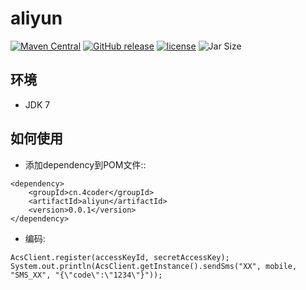 # aliyun
[![Maven Central](https://maven-badges.herokuapp.com/maven-central/cn.4coder/aliyun/badge.svg)](https://maven-badges.herokuapp.com/maven-central/cn.4coder/aliyun/)
[![GitHub release](https://img.shields.io/github/release/yydf/aliyun.svg)](https://github.com/yydf/aliyun/releases)
[![license](https://img.shields.io/github/license/mashape/apistatus.svg)](https://raw.githubusercontent.com/yydf/aliyun/master/LICENSE)
![Jar Size](https://img.shields.io/badge/jar--size-9.20k-blue.svg)

环境
-------------
- JDK 7

如何使用
-----------------------

* 添加dependency到POM文件::

```
<dependency>
    <groupId>cn.4coder</groupId>
    <artifactId>aliyun</artifactId>
    <version>0.0.1</version>
</dependency>
```

* 编码:

```
AcsClient.register(accessKeyId, secretAccessKey);
System.out.println(AcsClient.getInstance().sendSms("XX", mobile, "SMS_XX", "{\"code\":\"1234\"}"));
```

